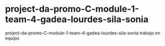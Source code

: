 # project-da-promo-C-module-1-team-4-gadea-lourdes-sila-sonia
project-da-promo-C-module-1-team-4-gadea-lourdes-sila-sonia trabajo en equipo

